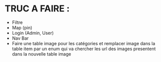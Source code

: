 # TRUC A FAIRE :

- Filtre
- Map (pin)
- Login (Admin, User)
- Nav Bar
- Faire une table image pour les catégories et remplacer image dans la table item par un enum qui va chercher les url des images presentent dans la nouvelle table image